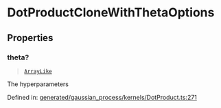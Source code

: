 # DotProductCloneWithThetaOptions

## Properties

### theta?

> [`ArrayLike`](../types/ArrayLike.md)

The hyperparameters

Defined in:  [generated/gaussian\_process/kernels/DotProduct.ts:271](https://github.com/transitive-bullshit/scikit-learn-ts/blob/92ab806/packages/sklearn/src/generated/gaussian_process/kernels/DotProduct.ts#L271)
